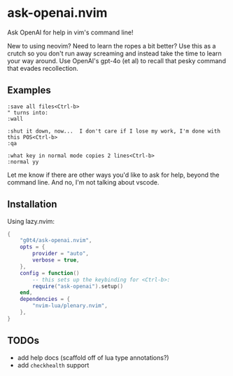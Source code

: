 # ask-openai.nvim

Ask OpenAI for help in vim's command line!

New to using neovim? Need to learn the ropes a bit better? Use this as a crutch so you don't run away screaming and instead take the time to learn your way around. Use OpenAI's gpt-4o (et al) to recall that pesky command that evades recollection.

## Examples

```vim
:save all files<Ctrl-b>
" turns into:
:wall

:shut it down, now...  I don't care if I lose my work, I'm done with this POS<Ctrl-b>
:qa

:what key in normal mode copies 2 lines<Ctrl-b>
:normal yy
```

Let me know if there are other ways you'd like to ask for help, beyond the command line. And no, I'm not talking about vscode.

## Installation

Using lazy.nvim:

```lua
{
    "g0t4/ask-openai.nvim",
    opts = {
        provider = "auto",
        verbose = true,
    },
    config = function()
        -- this sets up the keybinding for <Ctrl-b>:
        require("ask-openai").setup()
    end,
    dependencies = {
        "nvim-lua/plenary.nvim",
    },
}
```

## TODOs

- add help docs (scaffold off of lua type annotations?)
- add `checkhealth` support
